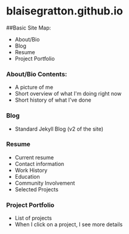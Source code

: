 blaisegratton.github.io
=======================


##Basic Site Map:

* About/Bio
* Blog
* Resume
* Project Portfolio

### About/Bio Contents:

* A picture of me
* Short overview of what I'm doing right now
* Short history of what I've done

### Blog

* Standard Jekyll Blog (v2 of the site)

### Resume

* Current resume
* Contact information
* Work History
* Education
* Community Involvement
* Selected Projects

### Project Portfolio

* List of projects
* When I click on a project, I see more details


